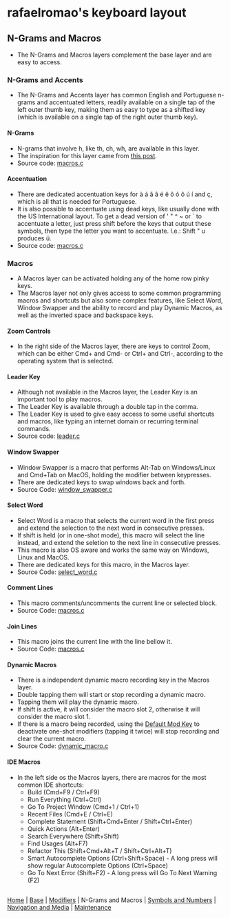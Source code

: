 # rafaelromao's keyboard layout

## N-Grams and Macros
- The N-Grams and Macros layers complement the base layer and are easy to access.

### N-Grams and Accents
- The N-Grams and Accents layer has common English and Portuguese n-grams and accentuated letters, readily available on a single tap of the left outer thumb key, making them as easy to type as a shifted key (which is available on a single tap of the right outer thumb key).

#### N-Grams
- N-grams that involve h, like th, ch, wh, are available in this layer.
- The inspiration for this layer came from [this post](https://www.reddit.com/r/KeyboardLayouts/comments/t3i523/ri%C3%BEinquing_h_digra%CF%86s/).
- Source code: [macros.c](../src/qmk/users/rafaelromao/features/macros.c)

#### Accentuation
- There are dedicated accentuation keys for à á ã â é ê õ ó ô ú í and ç, which is all that is needed for Portuguese.
- It is also possible to accentuate using dead keys, like usually done with the US International layout. To get a dead version of ' " ^ ~ or ` to accentuate a letter, just press shift before the keys that output these symbols, then type the letter you want to accentuate. I.e.: Shift " u produces ü. 
- Source code: [macros.c](../src/qmk/users/rafaelromao/features/macros.c)

### Macros
- A Macros layer can be activated holding any of the home row pinky keys.
- The Macros layer not only gives access to some common programming macros and shortcuts but also some complex features, like Select Word, Window Swapper and the ability to record and play Dynamic Macros, as well as the inverted space and backspace keys.

#### Zoom Controls
- In the right side of the Macros layer, there are keys to control Zoom, which can be either Cmd+ and Cmd- or Ctrl+ and Ctrl-, according to the operating system that is selected.

#### Leader Key
- Although not available in the Macros layer, the Leader Key is an important tool to play macros.
- The Leader Key is available through a double tap in the comma.
- The Leader Key is used to give easy access to some useful shortcuts and macros, like typing an internet domain or recurring terminal commands.
- Source code: [leader.c](../src/qmk/users/rafaelromao/features/leader.c)

#### Window Swapper
- Window Swapper is a macro that performs Alt-Tab on Windows/Linux and Cmd+Tab on MacOS, holding the modifier between keypresses. 
- There are dedicated keys to swap windows back and forth.
- Source Code: [window_swapper.c](../src/qmk/users/rafaelromao/features/window_swapper.c)

#### Select Word
- Select Word is a macro that selects the current word in the first press and extend the selection to the next word in consecutive presses.
- If shift is held (or in one-shot mode), this macro will select the line instead, and extend the seletion to the next line in consecutive presses.
- This macro is also OS aware and works the same way on Windows, Linux and MacOS.
- There are dedicated keys for this macro, in the Macros layer.
- Source Code: [select_word.c](../src/qmk/users/rafaelromao/features/select_word.c)

#### Comment Lines
- This macro comments/uncomments the current line or selected block.
- Source Code: [macros.c](../src/qmk/users/rafaelromao/features/macros.c)

#### Join Lines
- This macro joins the current line with the line bellow it.
- Source Code: [macros.c](../src/qmk/users/rafaelromao/features/macros.c)

#### Dynamic Macros
- There is a independent dynamic macro recording key in the Macros layer.
- Double tapping them will start or stop recording a dynamic macro.
- Tapping them will play the dynamic macro.
- If shift is active, it will consider the macro slot 2, otherwise it will consider the macro slot 1.
- If there is a macro being recorded, using the [Default Mod Key](modifiers.md#default-mod-and-alt-thumb-keys) to deactivate one-shot modifiers (tapping it twice) will stop recording and clear the current macro.
- Source Code: [dynamic_macro.c](../src/qmk/users/rafaelromao/features/dynamic_macro.c)

#### IDE Macros
- In the left side os the Macros layers, there are macros for the most common IDE shortcuts:
    - Build (Cmd+F9 / Ctrl+F9)
    - Run Everything (Ctrl+Ctrl)
    - Go To Project Window (Cmd+1 / Ctrl+1)
    - Recent Files (Cmd+E / Ctrl+E)
    - Complete Statement (Shift+Cmd+Enter / Shift+Ctrl+Enter)
    - Quick Actions (Alt+Enter)
    - Search Everywhere (Shift+Shift)
    - Find Usages (Alt+F7)
    - Refactor This (Shift+Cmd+Alt+T / Shift+Ctrl+Alt+T)
    - Smart Autocomplete Options (Ctrl+Shift+Space) - A long press will show regular Autocomplete Options (Ctrl+Space)
    - Go To Next Error (Shift+F2) - A long press will Go To Next Warning (F2)

##
[Home](../readme.md) | 
[Base](base.md) |
[Modifiers](modifiers.md) |
N-Grams and Macros |
[Symbols and Numbers](symbols.md) |
[Navigation and Media](navigation.md) |
[Maintenance](maintenance.md)
